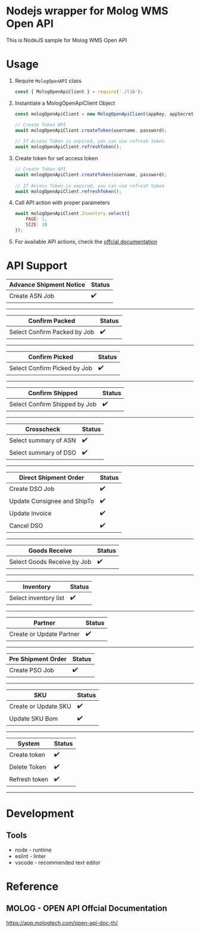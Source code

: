 # Nodejs wrapper for  Molog WMS Open API
This is NodeJS sample for Molog WMS Open API

# Usage

1. Require `MologOpenAPI` class

    ```js
    const { MologOpenApiClient } = require('./lib');
    ```

2. Instantiate a MologOpenApiClient Object

    ```js
    const mologOpenApiClient = new MologOpenApiClient(appKey, appSecretKey);

    // Create Token API
    await mologOpenApiClient.createToken(username, password);
  
    // If Access Token is expired, you can use refresh token
    await mologOpenApiClient.refreshToken();
    ```

3. Create token for set access token

    ```js
    // Create Token API
    await mologOpenApiClient.createToken(username, password);
  
    // If Access Token is expired, you can use refresh token
    await mologOpenApiClient.refreshToken();
    ```

4. Call API action with proper parameters  

    ```js
    await mologOpenApiClient.Inventory.select({
        PAGE: 1,
        SIZE: 10
    });
    ```
5. For available API actions, check the [offcial documentation](https://app.mologtech.com/open-api-doc-th/)

# API Support

| Advance Shipment Notice        | Status             |
| ------------------------------ | ------------------ |
| Create ASN Job                 | :heavy_check_mark: |

---

| Confirm Packed                 | Status             |
| ------------------------------ | ------------------ |
| Select Confirm Packed by Job   | :heavy_check_mark: |

---

| Confirm Picked                 | Status             |
| ------------------------------ | ------------------ |
| Select Confirm Picked by Job   | :heavy_check_mark: |

---

| Confirm Shipped                 | Status             |
| ------------------------------ | ------------------ |
| Select Confirm Shipped by Job   | :heavy_check_mark: |

---

| Crosscheck                     | Status             |
| ------------------------------ | ------------------ |
| Select summary of ASN          | :heavy_check_mark: |
| Select summary of DSO          | :heavy_check_mark: |

---

| Direct Shipment Order          | Status             |
| ------------------------------ | ------------------ |
| Create DSO Job                 | :heavy_check_mark: |
| Update Consignee and ShipTo    | :heavy_check_mark: |
| Update Invoice                 | :heavy_check_mark: |
| Cancel DSO                     | :heavy_check_mark: |

---

| Goods Receive                  | Status             |
| ------------------------------ | ------------------ |
| Select Goods Receive ฺby Job    | :heavy_check_mark: |

---

| Inventory                      | Status             |
| ------------------------------ | ------------------ |
| Select inventory list          | :heavy_check_mark: |

---

| Partner                        | Status             |
| ------------------------------ | ------------------ |
| Create or Update Partner       | :heavy_check_mark: |

---

| Pre Shipment Order             | Status             |
| ------------------------------ | ------------------ |
| Create PSO Job                 | :heavy_check_mark: |

---

| SKU                            | Status             |
| ------------------------------ | ------------------ |
| Create or Update SKU           | :heavy_check_mark: |
| Update SKU Bom                 | :heavy_check_mark: |

---

| System                         | Status             |
| ------------------------------ | ------------------ |
| Create token                   | :heavy_check_mark: |
| Delete Token                   | :heavy_check_mark: |
| Refresh token                  | :heavy_check_mark: |

---

# Development

## Tools

- node - runtime
- eslint - linter
- vscode - recommended text editor

# Reference
## MOLOG - OPEN API Offcial Documentation
https://app.mologtech.com/open-api-doc-th/